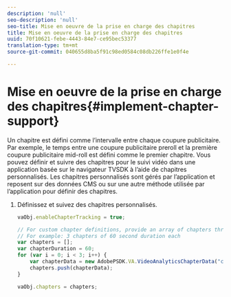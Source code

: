 ```yaml
---
description: 'null'
seo-description: 'null'
seo-title: Mise en oeuvre de la prise en charge des chapitres
title: Mise en oeuvre de la prise en charge des chapitres
uuid: 70f10621-febe-4443-84e7-ce95bec53377
translation-type: tm+mt
source-git-commit: 040655d8ba5f91c98ed0584c08db226ffe1e0f4e

---
```



# Mise en oeuvre de la prise en charge des chapitres{#implement-chapter-support}

Un chapitre est défini comme l’intervalle entre chaque coupure publicitaire. Par exemple, le temps entre une coupure publicitaire preroll et la première coupure publicitaire mid-roll est défini comme le premier chapitre. Vous pouvez définir et suivre des chapitres pour le suivi vidéo dans une application basée sur le navigateur TVSDK à l’aide de chapitres personnalisés. Les chapitres personnalisés sont gérés par l’application et reposent sur des données CMS ou sur une autre méthode utilisée par l’application pour définir des chapitres.

1. Définissez et suivez des chapitres personnalisés.

   ```js
   vaObj.enableChapterTracking = true; 
   
   // For custom chapter definitions, provide an array of chapters through the metadata: 
   // For example: 3 chapters of 60 second duration each 
   var chapters = []; 
   var chapterDuration = 60; 
   for (var i = 0; i < 3; i++) { 
       var chapterData = new AdobePSDK.VA.VideoAnalyticsChapterData("chapter_" + (i+1), i * chapterDuration, chapterDuration, (i+1)); 
       chapters.push(chapterData); 
   } 
   
   vaObj.chapters = chapters;
   ```

